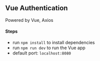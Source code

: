 ## Vue Authentication

Powered by Vue, Axios

#### Steps
- run `npm install` to install dependencies
- run `npm run dev` to run the Vue app
- default port: `localhost:8080`